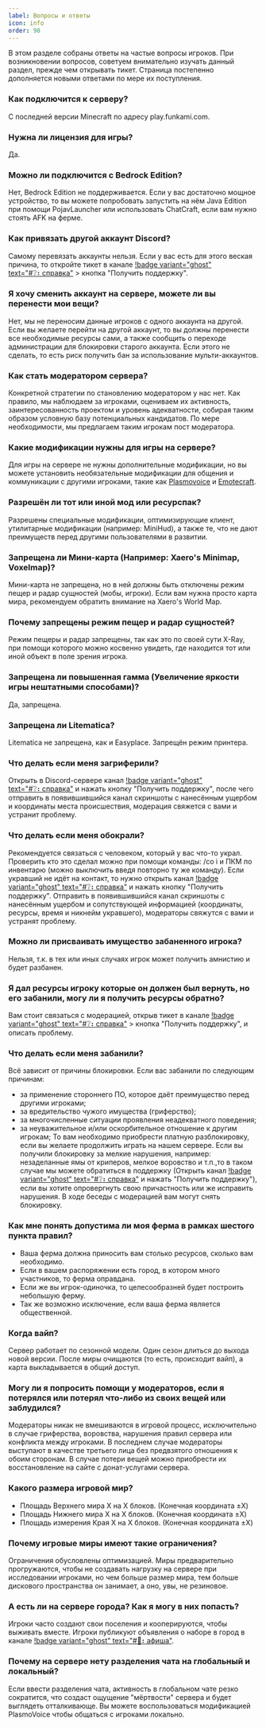 ```yaml
---
label: Вопросы и ответы
icon: info
order: 98
---
```


В этом разделе собраны ответы на частые вопросы игроков. При возникновении вопросов, советуем внимательно изучать данный раздел, прежде чем открывать тикет. Страница постепенно дополняется новыми ответами по мере их поступления.

### Как подключится к серверу?
С последней версии Minecraft по адресу play.funkami.com.

### Нужна ли лицензия для игры?
Да.

### Можно ли подключится с Bedrock Edition?
Нет, Bedrock Edition не поддерживается. Если у вас достаточно мощное устройство, то вы можете попробовать запустить на нём Java Edition при помощи PojavLauncher или использовать ChatCraft, если вам нужно стоять AFK на ферме.

### Как привязать другой аккаунт Discord?
Самому перевязать аккаунты нельзя. Если у вас есть для этого веская причина, то откройте тикет в канале [!badge variant="ghost" text="#❔⠆справка"](https://discord.com/channels/1117399530451783871/1133013860991893694) > кнопка "Получить поддержку".

### Я хочу сменить аккаунт на сервере, можете ли вы перенести мои вещи?
Нет, мы не переносим данные игроков с одного аккаунта на другой. Если вы желаете перейти на другой аккаунт, то вы должны перенести все необходимые ресурсы сами, а также сообщить о переходе администрации для блокировки старого аккаунта. Если этого не сделать, то есть риск получить бан за использование мульти-аккаунтов.

<!-- ### Есть ли на сервере команды для телепортации, админ-шопы, приват регионов, (вставить нужное)? 
Нет, выживание на нашем сервере максимально приближено к ванильному, мы категорически против любых подобных механик, которые как-либо изменяют оригинальный игровой процесс и упрощают игру. -->

### Как стать модератором сервера?
Конкретной стратегии по становлению модератором у нас нет. Как правило, мы наблюдаем за игроками, оцениваем их активность, заинтересованность проектом и уровень адекватности, собирая таким образом условную базу потенциальных кандидатов. По мере необходимости, мы предлагаем таким игрокам пост модератора.

### Какие модификации нужны для игры на сервере?
Для игры на сервере не нужны дополнительные модификации, но вы можете установить необязательные модификации для общения и коммуникации с другими игроками, такие как [Plasmovoice](https://modrinth.com/plugin/plasmo-voice/versions) и [Emotecraft](https://modrinth.com/mod/emotecraft/versions).

### Разрешён ли тот или иной мод или ресурспак?
Разрешены специальные модификации, оптимизирующие клиент, утилитарные модификации (например: MiniHud), а также те, что не дают преимуществ перед другими пользователями в развитии.

### Запрещена ли Мини-карта (Например: Xaero's Minimap, Voxelmap)?
Мини-карта не запрещена, но в ней должны быть отключены режим пещер и радар сущностей (мобы, игроки). Если вам нужна просто карта мира, рекомендуем обратить внимание на Xaero's World Map.

### Почему запрещены режим пещер и радар сущностей?
Режим пещеры и радар запрещены, так как это по своей сути X-Ray, при помощи которого можно косвенно увидеть, где находится тот или иной объект в поле зрения игрока.

### Запрещена ли повышенная гамма (Увеличение яркости игры нештатными способами)?
Да, запрещена.

### Запрещена ли Litematica?
Litematica не запрещена, как и Easyplace. Запрещён режим принтера.

### Что делать если меня загриферили?
Открыть в Discord-сервере канал [!badge variant="ghost" text="#❔⠆справка"](https://discord.com/channels/1117399530451783871/1133013860991893694) и нажать кнопку "Получить поддержку", после чего отправить в появившившийся канал скриншоты с нанесённым ущербом и координаты места происшествия, модерация свяжется с вами и устранит проблему.

### Что делать если меня обокрали?
Рекомендуется связаться с человеком, который у вас что-то украл. Проверить кто это сделал можно при помощи команды: /co i и ПКМ по инвентарю (можно выключить введя повторно ту же команду). Если укравший не идёт на контакт, то нужно открыть канал [!badge variant="ghost" text="#❔⠆справка"](https://discord.com/channels/1117399530451783871/1133013860991893694) и нажать кнопку "Получить поддержку". Отправить в появившившийся канал скриншоты с нанесённым ущербом и сопутствующей информацией (координаты, ресурсы, время и никнейм укравшего), модераторы свяжутся с вами и устранят проблему.

### Можно ли присваивать имущество забаненного игрока?
Нельзя, т.к. в тех или иных случаях игрок может получить амнистию и будет разбанен.

### Я дал ресурсы игроку которые он должен был вернуть, но его забанили, могу ли я получить ресурсы обратно?
Вам стоит связаться с модерацией, открыв тикет в канале [!badge variant="ghost" text="#❔⠆справка"](https://discord.com/channels/1117399530451783871/1133013860991893694) > кнопка "Получить поддержку", и описать проблему.

### Что делать если меня забанили?
Всё зависит от причины блокировки. Если вас забанили по следующим причинам:
 - за применение стороннего ПО, которое даёт преимущество перед другими игроками;
 - за вредительство чужого имущества (гриферство);
 - за многочисленные ситуации проявления неадекватного поведения;
 - за неуважительное и/или оскорбительное отношение к другим игрокам;
То вам необходимо приобрести платную разблокировку, если вы желаете продолжить играть на нашем сервере. Если вы получили блокировку за мелкие нарушения, например: незаделанные ямы от криперов, мелкое воровство и т.п.,то в таком случае мы можете обратиться в поддержку (Открыть канал [!badge variant="ghost" text="#❔⠆справка"](https://discord.com/channels/1117399530451783871/1133013860991893694) и нажать "Получить поддержку"), если вы хотите опровергнуть свою причастность или же исправить нарушения. В ходе беседы с модерацией вам могут снять блокировку.

### Как мне понять допустима ли моя ферма в рамках шестого пункта правил?
 - Ваша ферма должна приносить вам столько ресурсов, сколько вам необходимо. 
 - Если в вашем распоряжении есть город, в котором много участников, то ферма оправдана.
 - Если же вы игрок-одиночка, то целесообразней будет построить небольшую ферму.
 - Так же возможно исключение, если ваша ферма является общественной.

<!-- ### Почему есть донат, если это ванильный сервер?
Проект существует благодаря материальной поддержке со стороны игроков. Другого источника финансирования нет, а хостинг, на котором рамположен сервер, требует внесения круглой суммы каждый месяц. -->

### Когда вайп?
Сервер работает по сезонной модели. Один сезон длиться до выхода новой версии. После миры очищаются (то есть, происходит вайп), а карта выкладывается в общий доступ.

### Могу ли я попросить помощи у модераторов, если я потерялся или потерял что-либо из своих вещей или заблудился?
Модераторы никак не вмешиваются в игровой процесс, исключительно в случае гриферства, воровства, нарушения правил сервера или конфликта между игроками. В последнем случае модераторы выступают в качестве третьего лица без предвзятого отношения к обоим сторонам.
В случае потери вещей можно приобрести их восстановление на сайте с донат-услугами сервера.

### Какого размера игровой мир?
 - Площадь Верхнего мира X на X блоков. (Конечная координата ±X)
 - Площадь Нижнего мира X на X блоков. (Конечная координата ±X)
 - Площадь измерения Края X на X блоков. (Конечная координата ±X)
 <!-- TODO: размер мира -->

### Почему игровые миры имеют такие ограничения?
 Ограничения обусловлены оптимизацией. Миры предварительно прогружаются, чтобы не создавать нагрузку на сервере при исследовании игроками, но чем больше размер мира, тем больше дискового пространства он занимает, а оно, увы, не резиновое.<!-- К примеру, наш текущий мир размером 20000x20000 блоков занимает около 20 ГБ. -->

### А есть ли на сервере города? Как я могу в них попасть?
Игроки часто создают свои поселения и кооперируются, чтобы выживать вместе. Игроки публикуют объявления о наборе в город в канале [!badge variant="ghost" text="#📜⠆афиша"](https://discord.com/channels/1117399530451783871/1134541774971473930).

### Почему на сервере нету разделения чата на глобальный и локальный?
Если ввести разделения чата, активность в глобальном чате резко сократится, что создаст ощущение "мёртвости" сервера и будет выглядеть отталкивающе. Вы можете воспользоваться модификацией PlasmoVoiсe чтобы общаться с игроками локально.
